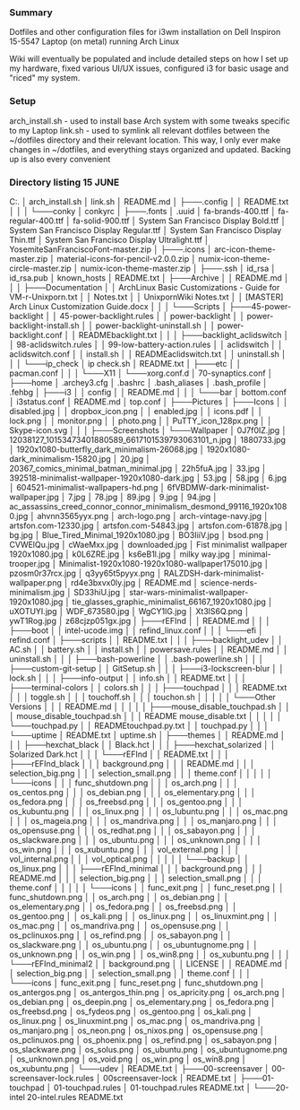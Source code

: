 ### Summary
Dotfiles and other configuration files for i3wm installation on Dell Inspiron 15-5547 Laptop (on metal) running Arch Linux

Wiki will eventually be populated and include detailed steps on how I set up my hardware, fixed various UI/UX issues, configured i3 for basic usage and "riced" my system.

### Setup
arch_install.sh - used to install base Arch system with some tweaks specific to my Laptop
link.sh - used to symlink all relevant dotfiles between the ~/dotfiles directory and their relevant location. This way, I only ever make changes in ~/dotfiles, and everything stays organized and updated. Backing up is also every convenient

### Directory listing 15 JUNE

C:.
│   arch_install.sh
│   link.sh
│   README.md
│
├───.config
│   │   README.txt
│   │
│   └───conky
│           conkyrc
│
├───.fonts
│       .uuid
│       fa-brands-400.ttf
│       fa-regular-400.ttf
│       fa-solid-900.ttf
│       System San Francisco Display Bold.ttf
│       System San Francisco Display Regular.ttf
│       System San Francisco Display Thin.ttf
│       System San Francisco Display Ultralight.ttf
│       YosemiteSanFranciscoFont-master.zip
│
├───.icons
│       arc-icon-theme-master.zip
│       material-icons-for-pencil-v2.0.0.zip
│       numix-icon-theme-circle-master.zip
│       numix-icon-theme-master.zip
│
├───.ssh
│       id_rsa
│       id_rsa.pub
│       known_hosts
│       README.txt
│
├───Archive
│   │   README.md
│   │
│   ├───Documentation
│   │       ArchLinux Basic Customizations - Guide for VM-r-Unixporn.txt
│   │       Notes.txt
│   │       UnixpornWiki Notes.txt
│   │       [MASTER] Arch Linux Customization Guide.docx
│   │
│   └───Scripts
│       ├───45-power-backlight
│       │       45-power-backlight.rules
│       │       power-backlight
│       │       power-backlight-install.sh
│       │       power-backlight-uninstall.sh
│       │       power-backlight.conf
│       │       READMEbacklight.txt
│       │
│       ├───backlight_aclidswitch
│       │       98-aclidswitch.rules
│       │       99-low-battery-action.rules
│       │       aclidswitch
│       │       aclidswitch.conf
│       │       install.sh
│       │       READMEaclidswitch.txt
│       │       uninstall.sh
│       │
│       └───ip_check
│               ip check.sh
│               README.txt
│
├───etc
│   │   pacman.conf
│   │
│   └───X11
│       └───xorg.conf.d
│               70-synaptics.conf
│
├───home
│       .archey3.cfg
│       .bashrc
│       .bash_aliases
│       .bash_profile
│       .fehbg
│
├───i3
│   │   config
│   │   README.md
│   │
│   └───bar
│           bottom.conf
│           i3status.conf
│           README.md
│           top.conf
│
├───Pictures
│   ├───Icons
│   │       disabled.jpg
│   │       dropbox_icon.png
│   │       enabled.jpg
│   │       icons.pdf
│   │       lock.png
│   │       monitor.png
│   │       photo.png
│   │       PuTTY_icon_128px.png
│   │       Skype-icon.svg
│   │
│   ├───Screenshots
│   └───Wallpaper
│           0J7f0IZ.jpg
│           12038127_10153473401880589_6617101539793063101_n.jpg
│           1880733.jpg
│           1920x1080-butterfly_dark_minimalism-26068.jpg
│           1920x1080-dark_minimalism-15820.jpg
│           20.jpg
│           20367_comics_minimal_batman_minimal.jpg
│           22h5fuA.jpg
│           33.jpg
│           392518-minimalist-wallpaper-1920x1080-dark.jpg
│           53.jpg
│           58.jpg
│           6.jpg
│           604521-minimalist-wallpapers-hd.png
│           6fVBDMW-dark-minimalist-wallpaper.jpg
│           7.jpg
│           78.jpg
│           89.jpg
│           9.jpg
│           94.jpg
│           ac_assassins_creed_connor_connor_minimalism_desmond_99116_1920x1080.jpg
│           ahvnn3565yyx.png
│           arch-logo.png
│           arch-vintage-navy.jpg
│           artsfon.com-12330.jpg
│           artsfon.com-54843.jpg
│           artsfon.com-61878.jpg
│           bg.jpg
│           Blue_Tired_Minimal_1920x1080.jpg
│           BO3IiiV.jpg
│           bsod.png
│           CVWElQu.jpg
│           cWaeMxx.jpg
│           downloaded.jpg
│           Fist minimalist wallpaper 1920x1080.jpg
│           k0L6ZRE.jpg
│           ks6eB1l.jpg
│           milky way.jpg
│           minimal-trooper.jpg
│           Minimalist-1920x1080-1920x1080-wallpaper175010.jpg
│           pzosm0r37rcx.jpg
│           q3yy65t5pyyx.png
│           RALZDSH-dark-minimalist-wallpaper.png
│           rd4e3bxvx0ly.jpg
│           README.md
│           science-nerds-minimalism.jpg
│           SD33hiU.jpg
│           star-wars-minimalist-wallpaper-1920x1080.jpg
│           tie_glasses_graphic_minimalist_66167_1920x1080.jpg
│           uXOTUYI.jpg
│           WDF_673580.jpg
│           WgCY1lG.jpg
│           Xt3lS6Q.png
│           ywT1Rog.jpg
│           z68cjzp051gx.jpg
│
├───rEFInd
│   │   README.md
│   │
│   ├───boot
│   │       intel-ucode.img
│   │       refind_linux.conf
│   │
│   └───efi
│           refind.conf
│
├───scripts
│   │   README.txt
│   │
│   ├───backlight_udev
│   │       AC.sh
│   │       battery.sh
│   │       install.sh
│   │       powersave.rules
│   │       README.md
│   │       uninstall.sh
│   │
│   ├───bash-powerline
│   │       .bash-powerline.sh
│   │
│   ├───custom-git-setup
│   │       GitSetup.sh
│   │
│   ├───i3-lockscreen-blur
│   │       lock.sh
│   │
│   ├───info-output
│   │       info.sh
│   │       README.txt
│   │
│   ├───terminal-colors
│   │       colors.sh
│   │
│   ├───touchpad
│   │   │   README.txt
│   │   │   toggle.sh
│   │   │   touchoff.sh
│   │   │   touchon.sh
│   │   │
│   │   └───Other Versions
│   │       │   README.md
│   │       │
│   │       ├───mouse_disable_touchpad.sh
│   │       │       mouse_disable_touchpad.sh
│   │       │       README mouse_disable.txt
│   │       │
│   │       └───touchpad.py
│   │               READMEtouchpad.py.txt
│   │               touchpad.py
│   │
│   └───uptime
│           README.txt
│           uptime.sh
│
├───themes
│   │   README.md
│   │
│   ├───hexchat_black
│   │       Black.hct
│   │
│   ├───hexchat_solarized
│   │       Solarized Dark.hct
│   │
│   └───rEFInd
│       │   README.txt
│       │
│       ├───rEFInd_black
│       │   │   background.png
│       │   │   README.md
│       │   │   selection_big.png
│       │   │   selection_small.png
│       │   │   theme.conf
│       │   │
│       │   └───icons
│       │       │   func_shutdown.png
│       │       │   os_arch.png
│       │       │   os_centos.png
│       │       │   os_debian.png
│       │       │   os_elementary.png
│       │       │   os_fedora.png
│       │       │   os_freebsd.png
│       │       │   os_gentoo.png
│       │       │   os_kubuntu.png
│       │       │   os_linux.png
│       │       │   os_lubuntu.png
│       │       │   os_mac.png
│       │       │   os_mageia.png
│       │       │   os_mandriva.png
│       │       │   os_manjaro.png
│       │       │   os_opensuse.png
│       │       │   os_redhat.png
│       │       │   os_sabayon.png
│       │       │   os_slackware.png
│       │       │   os_ubuntu.png
│       │       │   os_unknown.png
│       │       │   os_win.png
│       │       │   os_xubuntu.png
│       │       │   vol_external.png
│       │       │   vol_internal.png
│       │       │   vol_optical.png
│       │       │
│       │       └───backup
│       │               os_linux.png
│       │
│       ├───rEFInd_minimal
│       │   │   background.png
│       │   │   README.md
│       │   │   selection_big.png
│       │   │   selection_small.png
│       │   │   theme.conf
│       │   │
│       │   └───icons
│       │           func_exit.png
│       │           func_reset.png
│       │           func_shutdown.png
│       │           os_arch.png
│       │           os_debian.png
│       │           os_elementary.png
│       │           os_fedora.png
│       │           os_freebsd.png
│       │           os_gentoo.png
│       │           os_kali.png
│       │           os_linux.png
│       │           os_linuxmint.png
│       │           os_mac.png
│       │           os_mandriva.png
│       │           os_opensuse.png
│       │           os_pclinuxos.png
│       │           os_refind.png
│       │           os_sabayon.png
│       │           os_slackware.png
│       │           os_ubuntu.png
│       │           os_ubuntugnome.png
│       │           os_unknown.png
│       │           os_win.png
│       │           os_win8.png
│       │           os_xubuntu.png
│       │
│       └───rEFInd_minimal2
│           │   background.png
│           │   LICENSE
│           │   README.md
│           │   selection_big.png
│           │   selection_small.png
│           │   theme.conf
│           │
│           └───icons
│                   func_exit.png
│                   func_reset.png
│                   func_shutdown.png
│                   os_antergos.png
│                   os_antergos_thin.png
│                   os_apricity.png
│                   os_arch.png
│                   os_debian.png
│                   os_deepin.png
│                   os_elementary.png
│                   os_fedora.png
│                   os_freebsd.png
│                   os_fydeos.png
│                   os_gentoo.png
│                   os_kali.png
│                   os_linux.png
│                   os_linuxmint.png
│                   os_mac.png
│                   os_mandriva.png
│                   os_manjaro.png
│                   os_neon.png
│                   os_nixos.png
│                   os_opensuse.png
│                   os_pclinuxos.png
│                   os_phoenix.png
│                   os_refind.png
│                   os_sabayon.png
│                   os_slackware.png
│                   os_solus.png
│                   os_ubuntu.png
│                   os_ubuntugnome.png
│                   os_unknown.png
│                   os_void.png
│                   os_win.png
│                   os_win8.png
│                   os_xubuntu.png
│
└───udev
    │   README.txt
    │
    ├───00-screensaver
    │       00-screensaver-lock.rules
    │       00screensaver-lock
    │       README.txt
    │
    ├───01-touchpad
    │       01-touchpad.rules
    │       01-touchpad.rules README.txt
    │
    └───20-intel
            20-intel.rules
            README.txt
